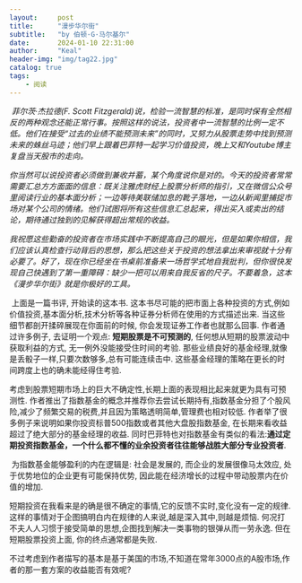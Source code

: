 ```yaml
---
layout:     post
title:      "漫步华尔街"
subtitle:   "by 伯顿·G·马尔基尔"
date:       2024-01-10 22:31:00
author:     "Keal"
header-img: "img/tag22.jpg"
catalog: true
tags:
    - 阅读
---
```


​		*菲尔茨·杰拉德(F. Scott Fitzgerald)说，检验一流智慧的标准，是同时保有全然相反的两种观念还能正常行事。按照这样的说法，投资者中一流智慧的比例一定不低。他们在接受“过去的业绩不能预测未来”的同时，又努力从股票走势中找到预测未来的蛛丝马迹；他们早上跟着巴菲特一起学习价值投资，晚上又和Youtube博主复盘当天股市的走向。*

​		*你当然可以说投资者必须做到兼收并蓄，某个角度说你是对的。今天的投资者常常需要汇总方方面面的信息：既关注雅虎财经上股票分析师的指引，又在微信公众号里阅读行业的基本面分析；一边等待美联储加息的靴子落地，一边从新闻里捕捉市场对某个公司的情绪。他们试图将所有这些信息汇总起来，得出买入或卖出的结论，期待通过独到的见解获得超出常规的收益。*

​		*我祝愿这些勤奋的投资者在市场实践中不断提高自己的眼光，但是如果你相信，我们应该认真检查行动背后的思想，那么把这些关于投资的想法拿出来审视就十分有必要了。好了，现在你已经坐在书桌前准备来一场哲学式地自我批判，但你很快发现自己快遇到了第一重障碍：缺少一把可以用来自我反省的尺子。不要着急，这本《漫步华尔街》就是你极好的工具。*

​		上面是一篇书评, 开始读的这本书. 这本书尽可能的把市面上各种投资的方式,例如价值投资,基本面分析,技术分析等各种证券分析师在使用的方式描述出来. 当这些细节都剖开揉碎展现在你面前的时候, 你会发现证券工作者也就那么回事. 作者通过许多例子, 去证明一个观点: **短期股票是不可预测的**, 任何想从短期的股票波动中获取利益的方式, 无一例外没能接受住时间的考验. 那些业绩良好的基金经理,就像是丢骰子一样,只要次数够多,总有可能连续击中. 这些基金经理的策略在更长的时间跨度上也的确未能经得住考验.

​		考虑到股票短期市场上的巨大不确定性,长期上面的表现相比起来就更为具有可预测性. 作者推出了指数基金的概念并推荐你去尝试长期持有,指数基金分担了个股风险,减少了频繁交易的税费,并且因为策略透明简单,管理费也相对较低. 作者举了很多例子来说明如果你投资标普500指数或者其他大盘股指数基金, 在长期来看收益超过了绝大部分的基金经理的收益. 同时巴菲特也对指数基金有类似的看法:**通过定期投资指数基金，一个什么都不懂的业余投资者往往能够战胜大部分专业投资者**.

​		为指数基金能够盈利的内在逻辑是: 社会是发展的, 而企业的发展很像马太效应, 处于优势地位的企业更有可能保持优势, 因此能在经济增长的过程中带动股票内在价值的增加.

​		短期投资在我看来是的确是很不确定的事情,它的反馈不实时,变化没有一定的规律.这样的事情对于企图搞明白内在规律的人来说,越是深入其中,则越是烦恼. 何况打不夫人人习惯于接受简单的思想,企图找到解决一类事物的银弹从而一劳永逸. 但在短期股票投资上面, 你的终点通常都是失败.

​		不过考虑到作者描写的基本是基于美国的市场,不知道在常年3000点的A股市场,作者的那一套方案的收益能否有效呢?

​		




